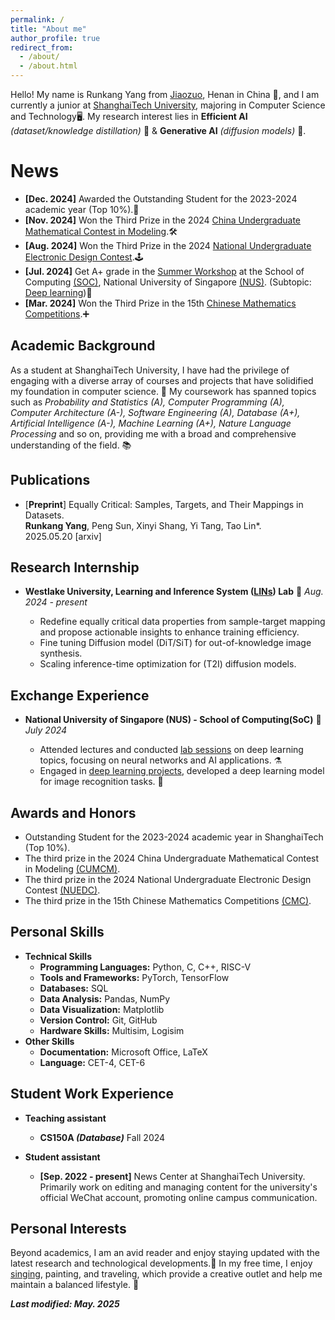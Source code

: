 ```yaml
---
permalink: /
title: "About me"
author_profile: true
redirect_from: 
  - /about/
  - /about.html
---
```

Hello! My name is Runkang Yang from [Jiaozuo](https://zh-two.iwiki.icu/w/index.php?title=Special:Search&search=%E7%84%A6%E4%BD%9C%E5%B8%82), Henan in China 🐾, and I am currently a junior at [ShanghaiTech University](https://www.shanghaitech.edu.cn/), majoring in Computer Science and Technology🖥️.
My research interest lies in **Efficient AI** *(dataset/knowledge distillation)* 🚀 & **Generative AI** *(diffusion models)* 🎨.

News
====

* **[Dec. 2024]** Awarded the Outstanding Student for the 2023-2024 academic year (Top 10%).🦾
* **[Nov. 2024]** Won the Third Prize in the 2024 [China Undergraduate Mathematical Contest in Modeling](https://www.mcm.edu.cn/).🛠️
* **[Aug. 2024]** Won the Third Prize in the 2024 [National Undergraduate Electronic Design Contest](https://nuedc-sh.sjtu.edu.cn/).🕹️
* **[Jul. 2024]** Get A+ grade in the [Summer Workshop](https://sws.comp.nus.edu.sg/) at the School of Computing [(SOC)](https://www.comp.nus.edu.sg/), National University of Singapore [(NUS)](https://nus.edu.sg/). (Subtopic: [Deep learning](https://sws.comp.nus.edu.sg/Deep-Learning.html))🤖
* **[Mar. 2024]** Won the Third Prize in the 15th [Chinese Mathematics Competitions](https://www.cms.org.cn/Home/comp/comp/cid/16.html).➕

## Academic Background

As a student at ShanghaiTech University, I have had the privilege of engaging with a diverse array of courses and projects that have solidified my foundation in computer science. 🐳
My coursework has spanned topics such as *Probability and Statistics (A), Computer Programming (A), Computer Architecture (A-), Software Engineering (A), Database (A+), Artificial Intelligence (A-), Machine Learning (A+), Nature Language Processing* and so on, providing me with a broad and comprehensive understanding of the field. 📚

Publications
------------

+ [**Preprint**] Equally Critical: Samples, Targets, and Their Mappings in Datasets.  
  **Runkang Yang**, Peng Sun, Xinyi Shang, Yi Tang, Tao Lin*.   
  2025.05.20 [arxiv]

Research Internship
-------------------

+ **Westlake University, Learning and Inference System ([LINs](https://lins-lab.github.io/)) Lab** 🧐 *Aug. 2024 - present*

  - Redefine equally critical data properties from sample-target mapping and propose actionable insights to enhance training efficiency.
  - Fine tuning Diffusion model (DiT/SiT) for out-of-knowledge image synthesis.
  - Scaling inference-time optimization for (T2I) diffusion models.

Exchange Experience
-------------------

+ **National University of Singapore (NUS) - School of Computing(SoC)** 👣 *July 2024*

  - Attended lectures and conducted [lab sessions](https://github.com/Rankyer/NUS-SOC-SummerWorkshop-DeepLearning-Labs) on deep learning topics, focusing on neural networks and AI applications. ⚗️
  - Engaged in [deep learning projects](https://github.com/Rankyer/NUS-SOC-SummerWorkshop-Project), developed a deep learning model for image recognition tasks. 🔎

Awards and Honors
-----------------

* Outstanding Student for the 2023-2024 academic year in ShanghaiTech (Top 10%).
* The third prize in the 2024 China Undergraduate Mathematical Contest in Modeling [(CUMCM)](https://www.mcm.edu.cn/).
* The third prize in the 2024 National Undergraduate Electronic Design Contest [(NUEDC)](https://nuedc-sh.sjtu.edu.cn/).
* The third prize in the 15th Chinese Mathematics Competitions [(CMC)](https://www.cms.org.cn/Home/comp/comp/cid/16.html).

Personal Skills
---------------

* **Technical Skills**
  * **Programming Languages:** Python, C, C++, RISC-V
  * **Tools and Frameworks:** PyTorch, TensorFlow
  * **Databases:** SQL
  * **Data Analysis:** Pandas, NumPy
  * **Data Visualization:** Matplotlib
  * **Version Control:** Git, GitHub
  * **Hardware Skills:** Multisim, Logisim
* **Other Skills**
  * **Documentation:** Microsoft Office, LaTeX
  * **Language:** CET-4, CET-6
  <!-- * **Certificate:** National Computer Rank Examination(NCRE) Level 2 -->

Student Work Experience
-----------------------

* **Teaching assistant**

  * **CS150A *(Database)*** Fall 2024
* **Student assistant**

  * **[Sep. 2022 - present]** News Center at ShanghaiTech University. Primarily work on editing and managing content for the university's official WeChat account, promoting online campus communication. 
  <!-- This experience has honed my communication and organizational skills and allowed me to contribute to the vibrant campus life at ShanghaiTech. -->

<!-- * **Volunteer experience**
  * **[Sep. 2023]** Volunteer at the ASSIST 2023 (The 2023 Annual ShanghaiTech Symposium on Information Science and Technology).
  * **[Aug. 2022]** Volunteer at the 9th iGEM Conference of China iGEMer Community. -->

Personal Interests
------------------

Beyond academics, I am an avid reader and enjoy staying updated with the latest research and technological developments.🐬 In my free time, I enjoy [singing](https://y.qq.com/n/ryqq/playlist/1352076314), painting, and traveling, which provide a creative outlet and help me maintain a balanced lifestyle. 🥸

***Last modified: May. 2025***

<!-- I have a keen interest in open-source projects and believe in the power of collaborative innovation to drive progress.  -->
